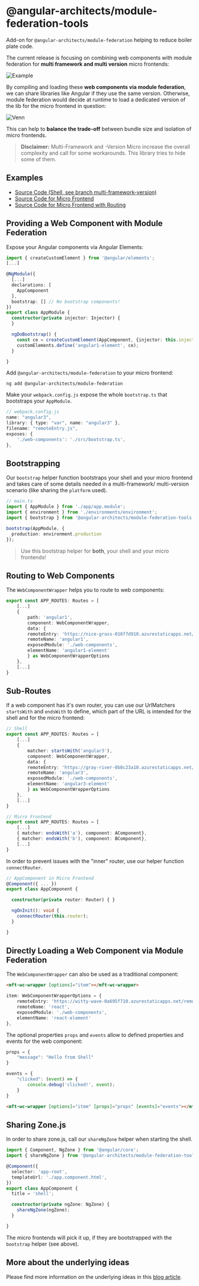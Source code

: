 # @angular-architects/module-federation-tools

Add-on for ``@angular-architects/module-federation`` helping to reduce boiler plate code.

The current release is focusing on combining web components with module federation for **multi framework and multi version** micro frontends: 

![Example](img/example.png)

By compiling and loading these **web components via module federation**, we can share libraries like Angular if they use the same version. Otherwise, module federation would decide at runtime to load a dedicated version of the lib for the micro frontend in question:

![Venn](https://www.angulararchitects.io/wp-content/webp-express/webp-images/doc-root/wp-content/uploads/2020/12/venn.png.webp)

This can help to **balance the trade-off** between bundle size and isolation of micro frontends.

> **Disclaimer:** Multi-Framework and -Version Micro increase the overall complexity and call for some workarounds. This library tries to hide some of them.

## Examples

- [Source Code (Shell, see branch multi-framework-version)](https://red-ocean-0fe4c4610.azurestaticapps.net)
- [Source Code for Micro Frontend](https://github.com/manfredsteyer/angular-app1)
- [Source Code for Micro Frontend with Routing](https://github.com/manfredsteyer/angular3-app)


## Providing a Web Component with Module Federation

Expose your Angular components via Angular Elements:

```typescript
import { createCustomElement } from '@angular/elements';
[...]

@NgModule({
  [...]
  declarations: [
    AppComponent
  ],
  bootstrap: [] // No bootstrap components!
})
export class AppModule {
  constructor(private injector: Injector) {
  }

  ngDoBootstrap() {
    const ce = createCustomElement(AppComponent, {injector: this.injector});
    customElements.define('angular1-element', ce);
  }

}
```

Add ``@angular-architects/module-federation`` to your micro frontend:

```
ng add @angular-architects/module-federation
```

Make your ``webpack.config.js`` expose the whole ``bootstrap.ts`` that bootstraps your ``AppModule``.

```typescript
// webpack.config.js
name: "angular3",
library: { type: "var", name: "angular3" },
filename: "remoteEntry.js",
exposes: {
    './web-components': './src/bootstrap.ts',
},
```

## Bootstrapping

Our ``bootstrap`` helper function bootstraps your shell and your micro frontend and takes care of some details needed in a multi-framework/ multi-version scenario (like sharing the ``platform`` used).

```typescript
// main.ts
import { AppModule } from './app/app.module';
import { environment } from './environments/environment';
import { bootstrap } from '@angular-architects/module-federation-tools';

bootstrap(AppModule, {
  production: environment.production
});
```

> Use this bootstrap helper for **both**, your shell and your micro frontends!

## Routing to Web Components

The ``WebComponentWrapper`` helps you to route to web components:

```typescript
export const APP_ROUTES: Routes = [
    [...]
    {
        path: 'angular1',
        component: WebComponentWrapper,
        data: {
        remoteEntry: 'https://nice-grass-018f7d910.azurestaticapps.net/remoteEntry.js',
        remoteName: 'angular1',
        exposedModule: './web-components',
        elementName: 'angular1-element'
        } as WebComponentWrapperOptions
    },
    [...]
}
```

## Sub-Routes

If a web component has it's own router, you can use our UrlMatchers ``startsWith`` and ``endsWith`` to define, which part of the URL is intended for the shell and for the micro frontend:

```typescript
// Shell
export const APP_ROUTES: Routes = [
    [...]
    {
        matcher: startsWith('angular3'),
        component: WebComponentWrapper,
        data: {
        remoteEntry: 'https://gray-river-0b8c23a10.azurestaticapps.net/remoteEntry.js',
        remoteName: 'angular3',
        exposedModule: './web-components',
        elementName: 'angular3-element'
        } as WebComponentWrapperOptions
    },
    [...]
}
```

```typescript
// Micro Frontend
export const APP_ROUTES: Routes = [
    [...]
    { matcher: endsWith('a'), component: AComponent},
    { matcher: endsWith('b'), component: BComponent},
    [...]
}
```

In order to prevent issues with the "inner" router, use our helper function ``connectRouter``.

```typescript
// AppComponent in Micro Frontend
@Component({ ... })
export class AppComponent {

  constructor(private router: Router) { }

  ngOnInit(): void {
    connectRouter(this.router);
  }

}
```

## Directly Loading a Web Component via Module Federation

The ``WebComponentWrapper`` can also be used as a traditional component:

```html
<mft-wc-wrapper [options]="item"></mft-wc-wrapper>
```

```typescript
item: WebComponentWrapperOptions = {
    remoteEntry: 'https://witty-wave-0a695f710.azurestaticapps.net/remoteEntry.js',
    remoteName: 'react',
    exposedModule: './web-components',
    elementName: 'react-element'
}, 
```

The optional properties ``props`` and ``events`` allow to defined properties and events for the web component:

```typescript
props = {
    "message": "Hello from Shell"
}

events = {
    "clicked": (event) => {
        console.debug('clicked!', event);
    }
}
```

```html
<mft-wc-wrapper [options]="item" [props]="props" [events]="events"></mft-wc-wrapper>
```

## Sharing Zone.js

In order to share zone.js, call our ``shareNgZone`` helper when starting the shell. 

```typescript
import { Component, NgZone } from '@angular/core';
import { shareNgZone } from '@angular-architects/module-federation-tools';

@Component({
  selector: 'app-root',
  templateUrl: './app.component.html',
})
export class AppComponent {
  title = 'shell';

  constructor(private ngZone: NgZone) {
    shareNgZone(ngZone);
  }

}
```

The micro frontends will pick it up, if they are bootstrapped with the ``bootstrap`` helper (see above).

## More about the underlying ideas

Please find more information on the underlying ideas in this [blog article](https://www.angulararchitects.io/aktuelles/multi-framework-and-version-micro-frontends-with-module-federation-the-good-the-bad-the-ugly).

